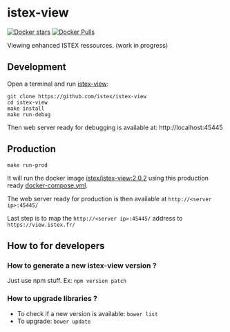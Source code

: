 # istex-view

[![Docker stars](https://img.shields.io/docker/stars/istex/istex-view.svg)](https://registry.hub.docker.com/u/istex/istex-view/)
[![Docker Pulls](https://img.shields.io/docker/pulls/istex/istex-view.svg)](https://registry.hub.docker.com/u/istex/istex-view/)


Viewing enhanced ISTEX ressources.
(work in progress)

## Development


Open a terminal and run [istex-view](https://github.com/istex/istex-view):
```
git clone https://github.com/istex/istex-view
cd istex-view
make install
make run-debug
```

Then web server ready for debugging is available at: http://localhost:45445

## Production

```
make run-prod
```

It will run the docker image [istex/istex-view:2.0.2](https://hub.docker.com/r/istex/istex-view/) using this production ready [docker-compose.yml](https://github.com/istex/istex-view/blob/master/docker-compose.yml).

The web server ready for production is then available at ``http://<server ip>:45445/``

Last step is to map the ``http://<server ip>:45445/`` address to ``https://view.istex.fr/``

## How to for developers

### How to generate a new istex-view version ?

Just use npm stuff. Ex: ``npm version patch``

### How to upgrade libraries ?

- To check if a new version is available: ``bower list``
- To upgrade: ``bower update``
